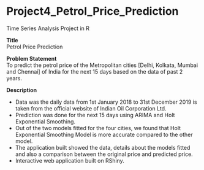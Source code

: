 # Project4_Petrol_Price_Prediction

Time Series Analysis Project in R

**Title**  
Petrol Price Prediction

**Problem Statement**  
To predict the petrol price of the Metropolitan cities [Delhi, Kolkata, Mumbai and Chennai] of India for the next 15 days based on the data of past 2 years.

**Description**  
- Data was the daily data from 1st January 2018 to 31st December 2019 is taken from the official website of Indian Oil Corporation Ltd.
- Prediction was done for the next 15 days using ARIMA and Holt Exponential Smoothing. 
- Out of the two models fitted for the four cities, we found that Holt Exponential Smoothing Model is more accurate compared to the other model.
- The application built showed the data, details about the models fitted and also a comparison between the original price and predicted price. 
- Interactive web application built on RShiny.


